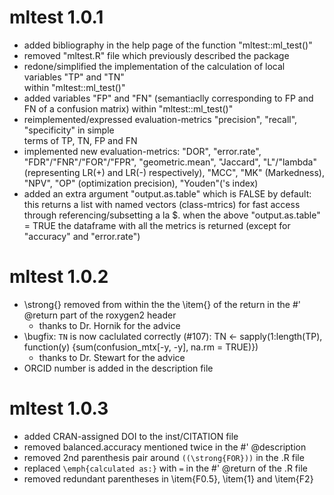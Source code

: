 # mltest 1.0.1

* added bibliography in the help page of the function "mltest::ml_test()"
* removed "mltest.R" file which previously described the package
* redone/simplified the implementation of the calculation of local variables "TP" and "TN"   
  within "mltest::ml_test()"
* added variables "FP" and "FN" (semantiaclly corresponding to FP and FN of a confusion 
  matrix) within "mltest::ml_test()"
* reimplemented/expressed evaluation-metrics "precision", "recall", "specificity" in simple  
  terms of TP, TN, FP and FN
* implemented new evaluation-metrics: "DOR", "error.rate", "FDR"/"FNR"/"FOR"/"FPR", 
  "geometric.mean", "Jaccard",
  "L"/"lambda" (representing LR(+) and LR(-) respectively), "MCC", "MK" (Markedness), "NPV", 
  "OP" (optimization precision),
  "Youden"('s index)
* added an extra argument "output.as.table" which is FALSE by default: this returns a list 
  with named vectors (class-mtrics)
  for fast access through referencing/subsetting a la 
  <all-mtrics-list>$<particular-metric-type>. when the above
  "output.as.table" = TRUE the dataframe with all the metrics is returned (except for 
  "accuracy" and "error.rate")

# mltest 1.0.2

* \strong{} removed from within the the \item{} of the return in the #' @return
  part of the roxygen2 header
  - thanks to Dr. Hornik for the advice
* \bugfix: `TN` is now caclulated correctly (#107):
  TN <- sapply(1:length(TP), function(y) {sum(confusion_mtx[-y, -y], na.rm = TRUE)})
  - thanks to Dr. Stewart for the advice
* ORCID number is added in the description file

# mltest 1.0.3

* added CRAN-assigned DOI to the inst/CITATION file
* removed balanced.accuracy mentioned twice in the #' @description
* removed 2nd parenthesis pair around `((\strong{FOR}))` in the .R file
* replaced `\emph{calculated as:}` with `=` in the #' @return of the .R file
* removed redundant parentheses in \item{F0.5}, \item{1} and \item{F2}
